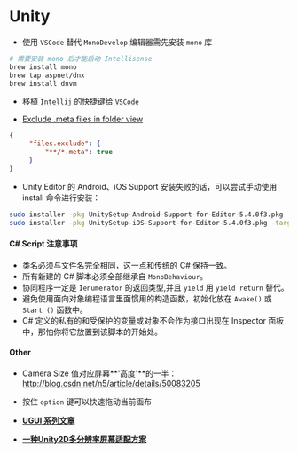 # Unity

- 使用 `VSCode` 替代 `MonoDevelop` 编辑器需先安装 `mono` 库
```sh
# 需要安装 mono 后才能启动 Intellisense
brew install mono
brew tap aspnet/dnx
brew install dnvm
```

- [移植 `Intellij` 的快捷键给 `VSCode`](https://github.com/k--kato/vscode-intellij-idea-keybindings)

- [Exclude .meta files in folder view](http://stackoverflow.com/questions/30140112/how-do-i-hide-certain-files-from-the-sidebar-in-visual-studio-code)
```json
{
     "files.exclude": {
         "**/*.meta": true
     }
}
```

- Unity Editor 的 Android、iOS Support 安装失败的话，可以尝试手动使用 install 命令进行安装：
```sh
sudo installer -pkg UnitySetup-Android-Support-for-Editor-5.4.0f3.pkg -target /
sudo installer -pkg UnitySetup-iOS-Support-for-Editor-5.4.0f3.pkg -target /
```

#### C# Script 注意事项
- 类名必须与文件名完全相同，这一点和传统的 C# 保持一致。
- 所有新建的 C# 脚本必须全部继承自 `MonoBehaviour`。
- 协同程序一定是 `Ienumerator` 的返回类型,并且 `yield` 用 `yield return` 替代。
- 避免使用面向对象编程语言里面惯用的构造函数，初始化放在 `Awake()` 或 `Start ()` 函数中。
- C# 定义的私有的和受保护的变量或对象不会作为接口出现在 Inspector 面板中，那怕你将它放置到该脚本的开始处。

#### Other
- Camera Size 值对应屏幕**'高度'**的一半：http://blog.csdn.net/n5/article/details/50083205

- 按住 `option` 键可以快速拖动当前画布

- **[UGUI 系列文章](http://k79k06k02k.com/blog/%E7%B3%BB%E5%88%97%E6%96%87%E7%AB%A0%E7%9B%AE%E9%8C%84)**

- **[一种Unity2D多分辨率屏幕适配方案](http://www.cnblogs.com/flyFreeZn/p/4073655.html)**
